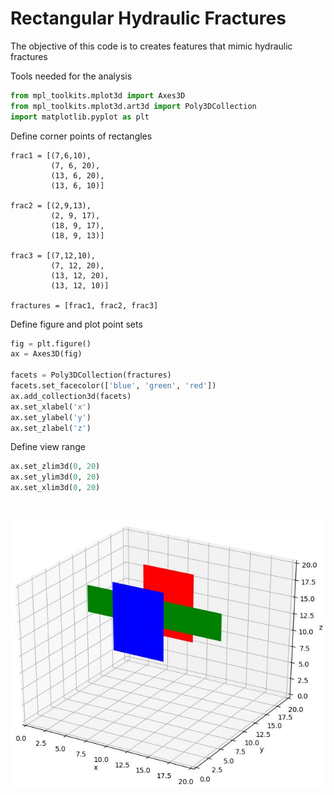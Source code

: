 # Rectangular Hydraulic Fractures
The objective of this code is to creates features that mimic hydraulic fractures

Tools needed for the analysis
```python
from mpl_toolkits.mplot3d import Axes3D
from mpl_toolkits.mplot3d.art3d import Poly3DCollection
import matplotlib.pyplot as plt
```
Define corner points of rectangles
```pyhon
frac1 = [(7,6,10),
         (7, 6, 20),
         (13, 6, 20),
         (13, 6, 10)]

frac2 = [(2,9,13),
         (2, 9, 17),
         (18, 9, 17),
         (18, 9, 13)]

frac3 = [(7,12,10),
         (7, 12, 20),
         (13, 12, 20),
         (13, 12, 10)]

fractures = [frac1, frac2, frac3]
```

Define figure and plot point sets
```python
fig = plt.figure()
ax = Axes3D(fig)

facets = Poly3DCollection(fractures)
facets.set_facecolor(['blue', 'green', 'red'])
ax.add_collection3d(facets)
ax.set_xlabel('x')
ax.set_ylabel('y')
ax.set_zlabel('z')
```
Define view range
```python
ax.set_zlim3d(0, 20)                    
ax.set_ylim3d(0, 20)                    
ax.set_xlim3d(0, 20)
```
&nbsp; 


![alt text](https://github.com/MouinAlmasoodi/3D_Fractures/blob/main/3DFracs.JPG)

